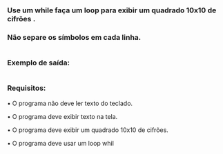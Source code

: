 ### Use um while faça um loop para exibir um quadrado 10x10 de cifrões .
### Não separe os símbolos em cada linha.
#
### Exemplo de saída:
$$$$$$$$$$
$$$$$$$$$$
$$$$$$$$$$
$$$$$$$$$$
$$$$$$$$$$
$$$$$$$$$$
$$$$$$$$$$
$$$$$$$$$$
$$$$$$$$$$
$$$$$$$$$$
#
### Requisitos:
•	O programa não deve ler texto do teclado.

•	O programa deve exibir texto na tela.

•	O programa deve exibir um quadrado 10x10 de cifrões.

•	O programa deve usar um loop whil